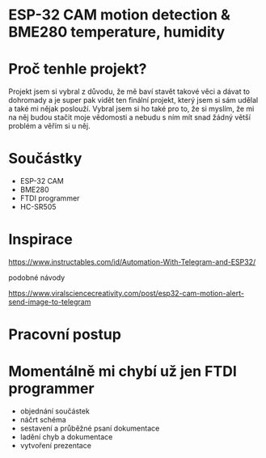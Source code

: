 # ESP-32 CAM motion detection & BME280 temperature, humidity

# Proč tenhle projekt?

Projekt jsem si vybral z důvodu, že mě baví stavět takové věci a dávat to dohromady a je super pak vidět ten finální projekt, který jsem si sám udělal a také mi nějak poslouží. Vybral jsem si ho také pro to, že si myslím, že mi na něj budou stačit moje vědomosti a nebudu s ním mít snad žádný větší problém a věřím si u něj.

# Součástky

- ESP-32 CAM
- BME280
- FTDI programmer
- HC-SR505

# Inspirace

https://www.instructables.com/id/Automation-With-Telegram-and-ESP32/

podobné návody

https://www.viralsciencecreativity.com/post/esp32-cam-motion-alert-send-image-to-telegram

# Pracovní postup
# Momentálně mi chybí už jen FTDI programmer

- objednání součástek
- náčrt schéma 
- sestavení a průběžné psaní dokumentace 
- ladění chyb a dokumentace 
- vytvoření prezentace  
